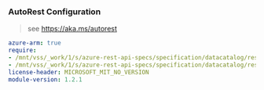 ### AutoRest Configuration

> see https://aka.ms/autorest

``` yaml
azure-arm: true
require:
- /mnt/vss/_work/1/s/azure-rest-api-specs/specification/datacatalog/resource-manager/readme.md
- /mnt/vss/_work/1/s/azure-rest-api-specs/specification/datacatalog/resource-manager/readme.go.md
license-header: MICROSOFT_MIT_NO_VERSION
module-version: 1.2.1
```